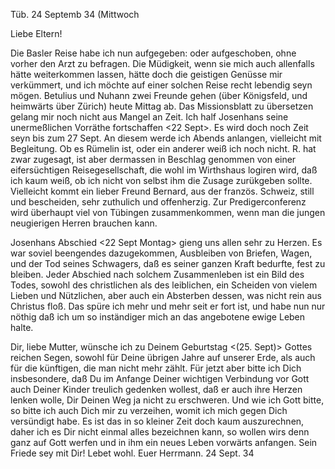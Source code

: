  Tüb. 24 Septemb 34 (Mittwoch

Liebe Eltern!

Die Basler Reise habe ich nun aufgegeben: oder aufgeschoben, ohne vorher den Arzt zu befragen. Die Müdigkeit, wenn sie mich auch allenfalls hätte weiterkommen lassen, hätte doch die geistigen Genüsse mir verkümmert, und ich möchte auf einer solchen Reise recht lebendig seyn mögen. Betulius und Nuhann zwei Freunde gehen (über Königsfeld, und heimwärts über Zürich) heute Mittag ab. Das Missionsblatt zu übersetzen gelang mir noch nicht aus Mangel an Zeit. Ich half Josenhans seine unermeßlichen Vorräthe fortschaffen <22 Sept>. Es wird doch noch Zeit seyn bis zum 27 Sept. An diesem werde ich Abends anlangen, vielleicht mit Begleitung. Ob es Rümelin ist, oder ein anderer weiß ich noch nicht. R. hat zwar zugesagt, ist aber dermassen in Beschlag genommen von einer eifersüchtigen Reisegesellschaft, die wohl im Wirthshaus logiren wird, daß ich kaum weiß, ob ich nicht von selbst ihm die Zusage zurükgeben sollte. Vielleicht kommt ein lieber Freund Bernard, aus der französ. Schweiz, still und bescheiden, sehr zuthulich und offenherzig. Zur Predigerconferenz wird überhaupt viel von Tübingen zusammenkommen, wenn man die jungen neugierigen Herren brauchen kann.

Josenhans Abschied <22 Sept Montag> gieng uns allen sehr zu Herzen. Es war soviel beengendes dazugekommen, Ausbleiben von Briefen, Wagen, und der Tod seines Schwagers, daß es seiner ganzen Kraft bedurfte, fest zu bleiben. Jeder Abschied nach solchem Zusammenleben ist ein Bild des Todes, sowohl des christlichen als des leiblichen, ein Scheiden von vielem Lieben und Nützlichen, aber auch ein Absterben dessen, was nicht rein aus Christus floß. Das spüre ich mehr und mehr seit er fort ist, und habe nun nur nöthig daß ich um so inständiger mich an das angebotene ewige Leben halte.

Dir, liebe Mutter, wünsche ich zu Deinem Geburtstag <(25. Sept)> Gottes reichen Segen, sowohl für Deine übrigen Jahre auf unserer Erde, als auch für die künftigen, die man nicht mehr zählt. Für jetzt aber bitte ich Dich insbesondere, daß Du im Anfange Deiner wichtigen Verbindung vor Gott auch Deiner Kinder treulich gedenken wollest, daß er auch ihre Herzen lenken wolle, Dir Deinen Weg ja nicht zu erschweren. Und wie ich Gott bitte, so bitte ich auch Dich mir zu verzeihen, womit ich mich gegen Dich versündigt habe. Es ist das in so kleiner Zeit doch kaum auszurechnen, daher ich es Dir nicht einmal alles bezeichnen kann, so wollen wirs denn ganz auf Gott werfen und in ihm ein neues Leben vorwärts anfangen. Sein Friede sey mit Dir!
 Lebet wohl.
 Euer Herrmann.
24 Sept. 34


